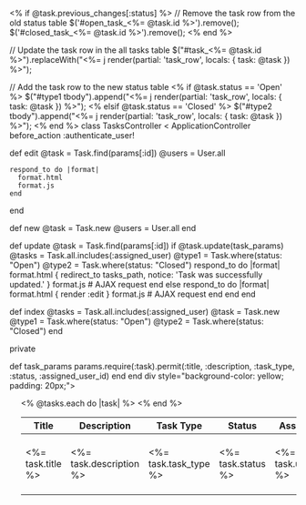 <% if @task.previous_changes[:status] %>
  // Remove the task row from the old status table
  $('#open_task_<%= @task.id %>').remove();
  $('#closed_task_<%= @task.id %>').remove();
<% end %>

// Update the task row in the all tasks table
$("#task_<%= @task.id %>").replaceWith("<%= j render(partial: 'task_row', locals: { task: @task }) %>");

// Add the task row to the new status table
<% if @task.status == 'Open' %>
  $("#type1 tbody").append("<%= j render(partial: 'task_row', locals: { task: @task }) %>");
<% elsif @task.status == 'Closed' %>
  $("#type2 tbody").append("<%= j render(partial: 'task_row', locals: { task: @task }) %>");
<% end %>
class TasksController < ApplicationController
  before_action :authenticate_user!

  def edit
    @task = Task.find(params[:id])
    @users = User.all

    respond_to do |format|
      format.html
      format.js
    end
  end

  def new
    @task = Task.new
    @users = User.all
  end

  def update
    @task = Task.find(params[:id])
    if @task.update(task_params)
      @tasks = Task.all.includes(:assigned_user)
      @type1 = Task.where(status: "Open")
      @type2 = Task.where(status: "Closed")
      respond_to do |format|
        format.html { redirect_to tasks_path, notice: 'Task was successfully updated.' }
        format.js   # AJAX request
      end
    else
      respond_to do |format|
        format.html { render :edit }
        format.js   # AJAX request
      end
    end
  end

  def index
    @tasks = Task.all.includes(:assigned_user)
    @task = Task.new
    @type1 = Task.where(status: "Open")
    @type2 = Task.where(status: "Closed")
  end

  private

  def task_params
    params.require(:task).permit(:title, :description, :task_type, :status, :assigned_user_id)
  end
end
div style="background-color: yellow; padding: 20px;">
  <div class="table-responsive" style="margin-left: 20px;">
    <table class="table">
      <thead class="table-dark">
        <tr>
          <th scope="col">Title</th>
          <th scope="col">Description</th>
          <th scope="col">Task Type</th>
          <th scope="col">Status</th>
          <th scope="col">Assigned By</th>
          <th scope="col">Assigned To</th>
          <th scope="col">Actions</th>
        </tr>
      </thead>
      <tbody>
        <% @tasks.each do |task| %>
          <tr id="task_<%= task.id %>">
            <td><%= task.title %></td>
            <td><%= task.description %></td>
            <td><%= task.task_type %></td>
            <td><%= task.status %></td>
            <td><%= task.user.email %></td>
            <td><%= task.assigned_user.email %></td>
            <td>
              <%= link_to "Edit", edit_task_path(task), remote: true, class: 'btn btn-warning' %>
            </td>
          </tr>
        <% end %>
      </tbody>
    </table>
  </div>
</div>
<div class="form_new"></div
